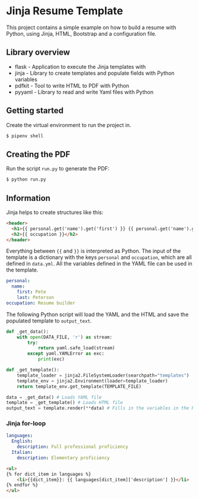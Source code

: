 # Jinja Resume Template

This project contains a simple example on how to build a resume with Python, using Jinja, HTML, Bootstrap and a configuration file. 

## Library overview
- flask - Application to execute the Jinja templates with
- jinja - Library to create templates and populate fields with Python variables
- pdfkit - Tool to write HTML to PDF with Python
- pyyaml - Library to read and write Yaml files with Python

## Getting started

Create the virtual environment to run the project in.

```bash
$ pipenv shell
```

## Creating the PDF

Run the script `run.py` to generate the PDF:

```bash
$ python run.py
```

## Information

Jinja helps to create structures like this:

```html
<header>
  <h1>{{ personal.get('name').get('first') }} {{ personal.get('name').get('last') }}</h1>
  <h2>{{ occupation }}</h2>
</header>
```

Everything between `{{` and `}}` is interpreted as Python. The input of the template is a dictionary with the keys `personal` and `occupation`, which are all defined in `data.yml`. All the variables defined in the YAML file can be used in the template. 

```yaml
personal:
  name: 
    first: Pete
    last: Peterson
occupation: Resume builder
```

The following Python script will load the YAML and the HTML and save the populated template to `output_text`.

```python
def _get_data():
    with open(DATA_FILE, 'r') as stream:
        try:
            return yaml.safe_load(stream)
        except yaml.YAMLError as exc:
            print(exc)

def _get_template():
    template_loader = jinja2.FileSystemLoader(searchpath="templates")
    template_env = jinja2.Environment(loader=template_loader)
    return template_env.get_template(TEMPLATE_FILE)

data = _get_data() # Loads YAML file
template = _get_template() # Loads HTML file
output_text = template.render(**data) # Fills in the variables in the HTML file
```

### Jinja for-loop

```yaml
languages:
  English:
    description: Full professional proficiency
  Italian:
    description: Elementary proficiency
```

```html
<ul>
{% for dict_item in languages %}
    <li>{{dict_item}}: {{ languages[dict_item]['description'] }}</li>  
{% endfor %}  
</ul>
```
